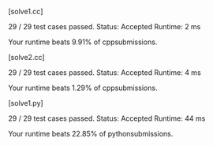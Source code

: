 [solve1.cc]

29 / 29 test cases passed.
Status: Accepted
Runtime: 2 ms

Your runtime beats 9.91% of cppsubmissions.

[solve2.cc]


29 / 29 test cases passed.
Status: Accepted
Runtime: 4 ms

Your runtime beats 1.29% of cppsubmissions.


[solve1.py]

29 / 29 test cases passed.
Status: Accepted
Runtime: 44 ms

Your runtime beats 22.85% of pythonsubmissions.

